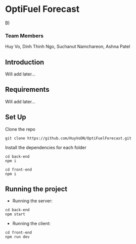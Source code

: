 # OptiFuel Forecast
B)

### Team Members
Huy Vo, Dinh Thinh Ngo, Suchanut Namchareon, Ashna Patel

## Introduction
Will add later...

## Requirements
Will add later...
## Set Up
 Clone the repo
```
git clone https://github.com/HuyVoDN/OptiFuelForecast.git
```

Install the dependencies for each folder
```
cd back-end
npm i
```
```
cd front-end
npm i
```
## Running the project
- Running the server: 
```
cd back-end
npm start
```
- Running the client: 
```
cd front-end
npm run dev
```
